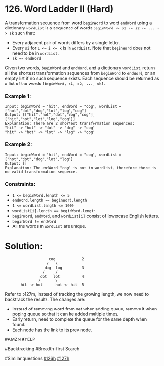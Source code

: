 # 126. Word Ladder II (Hard)

A transformation sequence from word `beginWord` to word `endWord` using a dictionary `wordList` is a sequence of words `beginWord -> s1 -> s2 -> ... -> sk` such that:

- Every adjacent pair of words differs by a single letter.
- Every `si` for `1 <= i <= k` is in `wordList`. Note that `beginWord` does not need to be in `wordList`.
- `sk == endWord`

Given two words, `beginWord` and `endWord`, and a dictionary `wordList`, return all the shortest transformation sequences from `beginWord` to `endWord`, or an empty list if no such sequence exists. Each sequence should be returned as a list of the words `[beginWord, s1, s2, ..., sk]`.

### Example 1:

```
Input: beginWord = "hit", endWord = "cog", wordList = ["hot","dot","dog","lot","log","cog"]
Output: [["hit","hot","dot","dog","cog"],["hit","hot","lot","log","cog"]]
Explanation: There are 2 shortest transformation sequences:
"hit" -> "hot" -> "dot" -> "dog" -> "cog"
"hit" -> "hot" -> "lot" -> "log" -> "cog"
```

### Example 2:

```
Input: beginWord = "hit", endWord = "cog", wordList = ["hot","dot","dog","lot","log"]
Output: []
Explanation: The endWord "cog" is not in wordList, therefore there is no valid transformation sequence.
```

### Constraints:

- `1 <= beginWord.length <= 5`
- `endWord.length == beginWord.length`
- `1 <= wordList.length <= 1000`
- `wordList[i].length == beginWord.length`
- `beginWord`, `endWord`, and `wordList[i]` consist of lowercase English letters.
- `beginWord != endWord`
- All the words in `wordList` are unique.

# Solution:

```
                    cog            2
                   /   \
                  dog  log         3
                 /     /
                dot   lot          4
               /       \
       hit -> hot      hot <- hit  5
```

Refer to p127m, instead of tracking the growing length, we now need to backtrack the results.
The changes are:

- Instead of removing word from set when adding queue, remove it when poping queue so that it can be added multiple times.
- Early return, need to complete the queue for the same depth when found.
- Each node has the link to its prev node.

#AMZN #YELP

#Backtracking #Breadth-first Search

#Similar questions [#126h](../p126h/README.md) [#127h](../p127h/README.md)
